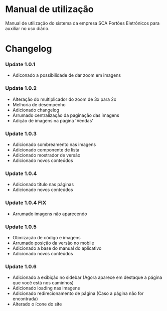 # Manual de utilização
Manual de utilização do sistema da empresa SCA Portões Eletrônicos para auxiliar no uso diário.

# Changelog

### Update 1.0.1
+ Adiconado a possibilidade de dar zoom em imagens

### Update 1.0.2
+ Alteração do multiplicador do zoom de 3x para 2x
+ Melhoria de desempenho
+ Adicionado changelog
+ Arrumado centralização da paginação das imagens
+ Adição de imagens na página 'Vendas'

### Update 1.0.3
+ Adicionado sombreamento nas imagens
+ Adicionado componente de lista
+ Adicionado mostrador de versão
+ Adicionado novos conteúdos

### Update 1.0.4
+ Adicionado título nas páginas
+ Adicionado novos conteúdos

### Update 1.0.4 FIX
+ Arrumado imagens não aparecendo

### Update 1.0.5
+ Otimização de código e imagens
+ Arrumado posição da versão no mobile
+ Adicionado a base do manual do aplicativo
+ Adicionado novos conteúdos

### Update 1.0.6
+ Adicionado a exibição no sidebar (Agora aparece em destaque a página que você está nos caminhos)
+ Adicionado loading nas imagens
+ Adicionado redirecionamento de página (Caso a página não for encontrada)
+ Alterado o ícone do site